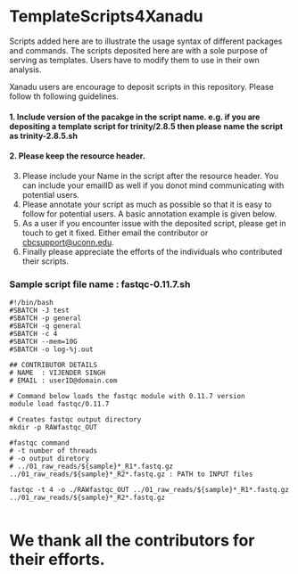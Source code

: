# TemplateScripts4Xanadu
Scripts added here are to illustrate the usage syntax of different packages and commands.  The scripts deposited here are with a sole purpose of serving as templates.  Users have to modify them to use in their own analysis.  

Xanadu users are encourage to deposit scripts in this repository.  Please follow th following guidelines.
#### 1. Include version of the pacakge in the script name. e.g. if you are depositing a template script for **trinity/2.8.5** then please name the script as **trinity-2.8.5.sh**
#### 2. Please keep the resource header.
3. Please include your Name in the script after the resource header. You can include your emailID as well if you donot mind communicating with potential users.
4. Please annotate your script as much as possible so that it is easy to follow for potential users. A basic annotation example is given below.
5. As a user if you encounter issue with the deposited script, please get in touch to get it fixed.  Either email the contributor or cbcsupport@uconn.edu.
6. Finally please appreciate the efforts of the individuals who contributed their scripts.

### Sample script file name : fastqc-0.11.7.sh
```
#!/bin/bash
#SBATCH -J test
#SBATCH -p general
#SBATCH -q general
#SBATCH -c 4
#SBATCH --mem=10G
#SBATCH -o log-%j.out

## CONTRIBUTOR DETAILS
# NAME  : VIJENDER SINGH
# EMAIL : userID@domain.com

# Command below loads the fastqc module with 0.11.7 version
module load fastqc/0.11.7

# Creates fastqc output directory
mkdir -p RAWfastqc_OUT

#fastqc command
# -t number of threads
# -o output diretory
# ../01_raw_reads/${sample}*_R1*.fastq.gz ../01_raw_reads/${sample}*_R2*.fastq.gz : PATH to INPUT files

fastqc -t 4 -o ./RAWfastqc_OUT ../01_raw_reads/${sample}*_R1*.fastq.gz ../01_raw_reads/${sample}*_R2*.fastq.gz


```

# We thank all the contributors for their efforts.

